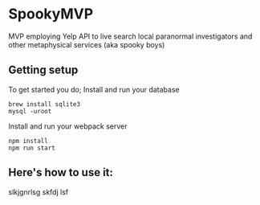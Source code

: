 # SpookyMVP
MVP employing Yelp API to live search local paranormal investigators and other metaphysical services (aka spooky boys)

## Getting setup
To get started you do;
Install and run your database
```
brew install sqlite3
mysql -uroot
```

Install and run your webpack server
```
npm install
npm run start
```

## Here's how to use it:
slkjgnrlsg skfdj lsf

